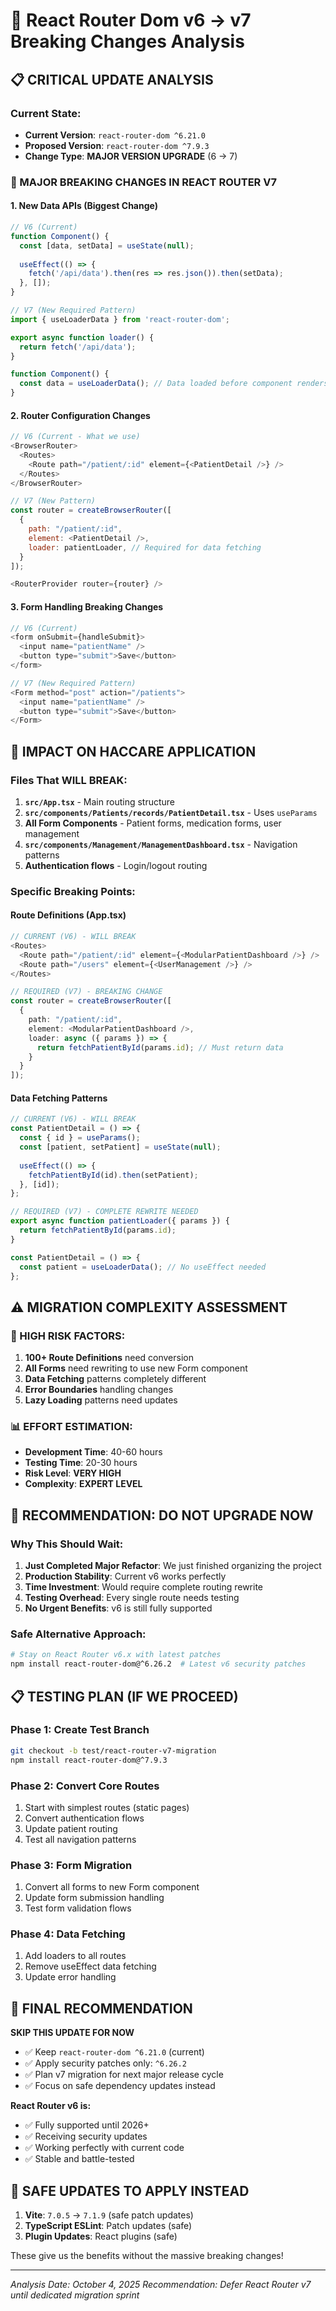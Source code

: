 # 🚨 React Router Dom v6 → v7 Breaking Changes Analysis

## 📋 **CRITICAL UPDATE ANALYSIS**

### **Current State:**
- **Current Version**: `react-router-dom ^6.21.0`
- **Proposed Version**: `react-router-dom ^7.9.3`
- **Change Type**: **MAJOR VERSION UPGRADE** (6 → 7)

### **🔴 MAJOR BREAKING CHANGES IN REACT ROUTER V7**

#### 1. **New Data APIs (Biggest Change)**
```javascript
// V6 (Current)
function Component() {
  const [data, setData] = useState(null);
  
  useEffect(() => {
    fetch('/api/data').then(res => res.json()).then(setData);
  }, []);
}

// V7 (New Required Pattern)
import { useLoaderData } from 'react-router-dom';

export async function loader() {
  return fetch('/api/data');
}

function Component() {
  const data = useLoaderData(); // Data loaded before component renders
}
```

#### 2. **Router Configuration Changes**
```javascript
// V6 (Current - What we use)
<BrowserRouter>
  <Routes>
    <Route path="/patient/:id" element={<PatientDetail />} />
  </Routes>
</BrowserRouter>

// V7 (New Pattern)
const router = createBrowserRouter([
  {
    path: "/patient/:id",
    element: <PatientDetail />,
    loader: patientLoader, // Required for data fetching
  }
]);

<RouterProvider router={router} />
```

#### 3. **Form Handling Breaking Changes**
```javascript
// V6 (Current)
<form onSubmit={handleSubmit}>
  <input name="patientName" />
  <button type="submit">Save</button>
</form>

// V7 (New Required Pattern)
<Form method="post" action="/patients">
  <input name="patientName" />
  <button type="submit">Save</button>
</Form>
```

## 🎯 **IMPACT ON HACCARE APPLICATION**

### **Files That WILL BREAK:**

1. **`src/App.tsx`** - Main routing structure
2. **`src/components/Patients/records/PatientDetail.tsx`** - Uses `useParams`
3. **All Form Components** - Patient forms, medication forms, user management
4. **`src/components/Management/ManagementDashboard.tsx`** - Navigation patterns
5. **Authentication flows** - Login/logout routing

### **Specific Breaking Points:**

#### **Route Definitions (App.tsx)**
```typescript
// CURRENT (V6) - WILL BREAK
<Routes>
  <Route path="/patient/:id" element={<ModularPatientDashboard />} />
  <Route path="/users" element={<UserManagement />} />
</Routes>

// REQUIRED (V7) - BREAKING CHANGE
const router = createBrowserRouter([
  {
    path: "/patient/:id",
    element: <ModularPatientDashboard />,
    loader: async ({ params }) => {
      return fetchPatientById(params.id); // Must return data
    }
  }
]);
```

#### **Data Fetching Patterns**
```typescript
// CURRENT (V6) - WILL BREAK  
const PatientDetail = () => {
  const { id } = useParams();
  const [patient, setPatient] = useState(null);
  
  useEffect(() => {
    fetchPatientById(id).then(setPatient);
  }, [id]);
};

// REQUIRED (V7) - COMPLETE REWRITE NEEDED
export async function patientLoader({ params }) {
  return fetchPatientById(params.id);
}

const PatientDetail = () => {
  const patient = useLoaderData(); // No useEffect needed
};
```

## ⚠️ **MIGRATION COMPLEXITY ASSESSMENT**

### **🔴 HIGH RISK FACTORS:**
1. **100+ Route Definitions** need conversion
2. **All Forms** need rewriting to use new Form component
3. **Data Fetching** patterns completely different
4. **Error Boundaries** handling changes
5. **Lazy Loading** patterns need updates

### **📊 EFFORT ESTIMATION:**
- **Development Time**: 40-60 hours
- **Testing Time**: 20-30 hours  
- **Risk Level**: **VERY HIGH**
- **Complexity**: **EXPERT LEVEL**

## 🚫 **RECOMMENDATION: DO NOT UPGRADE NOW**

### **Why This Should Wait:**

1. **Just Completed Major Refactor**: We just finished organizing the project
2. **Production Stability**: Current v6 works perfectly
3. **Time Investment**: Would require complete routing rewrite
4. **Testing Overhead**: Every single route needs testing
5. **No Urgent Benefits**: v6 is still fully supported

### **Safe Alternative Approach:**

```bash
# Stay on React Router v6.x with latest patches
npm install react-router-dom@^6.26.2  # Latest v6 security patches
```

## 📋 **TESTING PLAN (IF WE PROCEED)**

### **Phase 1: Create Test Branch**
```bash
git checkout -b test/react-router-v7-migration
npm install react-router-dom@^7.9.3
```

### **Phase 2: Convert Core Routes**
1. Start with simplest routes (static pages)
2. Convert authentication flows
3. Update patient routing
4. Test all navigation patterns

### **Phase 3: Form Migration**
1. Convert all forms to new Form component
2. Update form submission handling
3. Test form validation flows

### **Phase 4: Data Fetching**
1. Add loaders to all routes
2. Remove useEffect data fetching
3. Update error handling

## 🎯 **FINAL RECOMMENDATION**

**SKIP THIS UPDATE FOR NOW**

- ✅ Keep `react-router-dom ^6.21.0` (current)
- ✅ Apply security patches only: `^6.26.2`
- ✅ Plan v7 migration for next major release cycle
- ✅ Focus on safe dependency updates instead

**React Router v6 is:**
- ✅ Fully supported until 2026+
- ✅ Receiving security updates  
- ✅ Working perfectly with current code
- ✅ Stable and battle-tested

## 🚀 **SAFE UPDATES TO APPLY INSTEAD**

1. **Vite**: `7.0.5` → `7.1.9` (safe patch updates)
2. **TypeScript ESLint**: Patch updates (safe)
3. **Plugin Updates**: React plugins (safe)

These give us the benefits without the massive breaking changes!

---
*Analysis Date: October 4, 2025*
*Recommendation: Defer React Router v7 until dedicated migration sprint*
